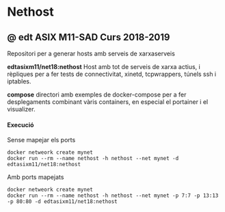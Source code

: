 # Nethost
## @ edt ASIX M11-SAD Curs 2018-2019

Repositori per a generar hosts amb serveis de xarxaserveis 

**edtasixm11/net18:nethost** Host amb tot de serveis de xarxa actius, i rèpliques per a
  fer tests de connectivitat, xinetd, tcpwrappers, túnels ssh i iptables.

**compose** directori amb exemples de docker-compose per a fer desplegaments combinant
  vàris containers, en especial el portainer i el visualizer.


#### Execució

Sense mapejar els ports
```
docker netweork create mynet
docker run --rm --name nethost -h nethost --net mynet -d edtasixm11/net18:nethost
```

Amb ports mapejats
```
docker netweork create mynet
docker run --rm --name nethost -h nethost --net mynet -p 7:7 -p 13:13 -p 80:80 -d edtasixm11/net18:nethost
```

